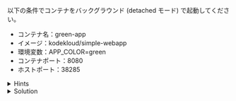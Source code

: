 以下の条件でコンテナをバックグラウンド (detached モード) で起動してください。

- コンテナ名：green-app
- イメージ：kodekloud/simple-webapp
- 環境変数：APP_COLOR=green
- コンテナポート：8080
- ホストポート：38285

<details>
  <summary>Hints</summary>

`-p 38285:8080` でポートマッピングを設定します。  
`-e APP_COLOR=green` で環境変数を設定します。

</details>

<details>
  <summary>Solution</summary>

`docker container run -d -p 38285:8080 -e APP_COLOR=green --name green-app kodekloud/simple-webapp`{{execute}} を実行します。 

</details>
